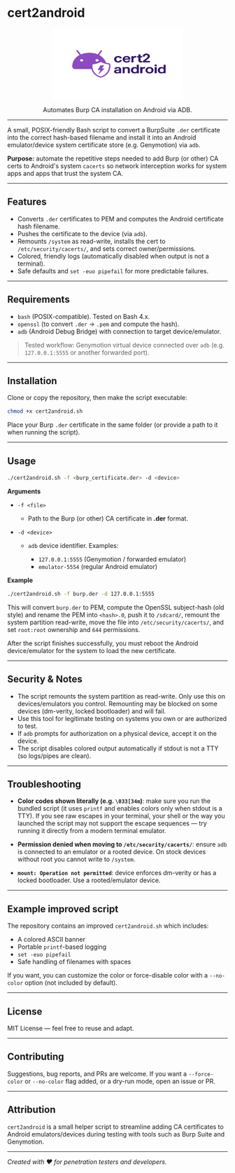 # cert2android


<div align="center">
  <img src="src/logo.png" width="300" height="160"/>
  <p>Automates Burp CA installation on Android via ADB.</p>
</div>

---

A small, POSIX-friendly Bash script to convert a BurpSuite `.der` certificate into the correct hash-based filename and install it into an Android emulator/device system certificate store (e.g. Genymotion) via `adb`.

**Purpose:** automate the repetitive steps needed to add Burp (or other) CA certs to Android's system `cacerts` so network interception works for system apps and apps that trust the system CA.

---

## Features

* Converts `.der` certificates to PEM and computes the Android certificate hash filename.
* Pushes the certificate to the device (via `adb`).
* Remounts `/system` as read-write, installs the cert to `/etc/security/cacerts/`, and sets correct owner/permissions.
* Colored, friendly logs (automatically disabled when output is not a terminal).
* Safe defaults and `set -euo pipefail` for more predictable failures.

---

## Requirements

* `bash` (POSIX-compatible). Tested on Bash 4.x.
* `openssl` (to convert `.der` -> `.pem` and compute the hash).
* `adb` (Android Debug Bridge) with connection to target device/emulator.

> Tested workflow: Genymotion virtual device connected over `adb` (e.g. `127.0.0.1:5555` or another forwarded port).

---

## Installation

Clone or copy the repository, then make the script executable:

```bash
chmod +x cert2android.sh
```

Place your Burp `.der` certificate in the same folder (or provide a path to it when running the script).

---

## Usage

```bash
./cert2android.sh -f <burp_certificate.der> -d <device>
```

**Arguments**

* `-f <file>`

  * Path to the Burp (or other) CA certificate in **.der** format.
* `-d <device>`

  * `adb` device identifier. Examples:

    * `127.0.0.1:5555` (Genymotion / forwarded emulator)
    * `emulator-5554` (regular Android emulator)

**Example**

```bash
./cert2android.sh -f burp.der -d 127.0.0.1:5555
```

This will convert `burp.der` to PEM, compute the OpenSSL subject-hash (old style) and rename the PEM into `<hash>.0`, push it to `/sdcard/`, remount the system partition read-write, move the file into `/etc/security/cacerts/`, and set `root:root` ownership and `644` permissions.

After the script finishes successfully, you must reboot the Android device/emulator for the system to load the new certificate.

---

## Security & Notes

* The script remounts the system partition as read-write. Only use this on devices/emulators you control. Remounting may be blocked on some devices (dm-verity, locked bootloader) and will fail.
* Use this tool for legitimate testing on systems you own or are authorized to test.
* If `adb` prompts for authorization on a physical device, accept it on the device.
* The script disables colored output automatically if stdout is not a TTY (so logs/pipes are clean).

---

## Troubleshooting

* **Color codes shown literally (e.g. `\033[34m`)**: make sure you run the bundled script (it uses `printf` and enables colors only when stdout is a TTY). If you see raw escapes in your terminal, your shell or the way you launched the script may not support the escape sequences — try running it directly from a modern terminal emulator.

* **Permission denied when moving to `/etc/security/cacerts/`**: ensure `adb` is connected to an emulator or a rooted device. On stock devices without root you cannot write to `/system`.

* **`mount: Operation not permitted`**: device enforces dm-verity or has a locked bootloader. Use a rooted/emulator device.

---

## Example improved script

The repository contains an improved `cert2android.sh` which includes:

* A colored ASCII banner
* Portable `printf`-based logging
* `set -euo pipefail`
* Safe handling of filenames with spaces

If you want, you can customize the color or force-disable color with a `--no-color` option (not included by default).

---

## License

MIT License — feel free to reuse and adapt.

---

## Contributing

Suggestions, bug reports, and PRs are welcome. If you want a `--force-color` or `--no-color` flag added, or a dry-run mode, open an issue or PR.

---

## Attribution

`cert2android` is a small helper script to streamline adding CA certificates to Android emulators/devices during testing with tools such as Burp Suite and Genymotion.

---

*Created with ❤️ for penetration testers and developers.*
